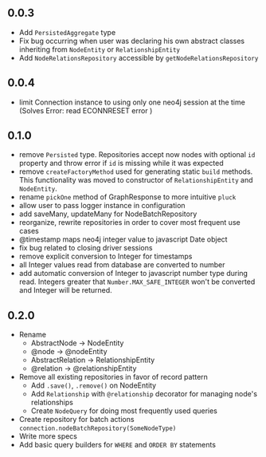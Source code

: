 ## 0.0.3
- Add ```PersistedAggregate``` type 
- Fix bug occurring when user was declaring his own abstract classes inheriting from ```NodeEntity``` or ```RelationshipEntity```
- Add ```NodeRelationsRepository``` accessible by ```getNodeRelationsRepository```

 ## 0.0.4 
 - limit Connection instance to using only one neo4j session at the time (Solves Error: read ECONNRESET error )
 
 ## 0.1.0
 - remove ```Persisted``` type. Repositories accept now nodes with optional ```id``` property
  and throw error if ```id``` is missing while it was expected
 - remove ```createFactoryMethod``` used for generating static ```build``` methods. This functionality was moved to
  constructor of ```RelationshipEntity``` and ```NodeEntity```.
 - rename ```pickOne``` method of GraphResponse to more intuitive ```pluck```
 - allow user to pass logger instance in configuration 
 - add saveMany, updateMany for NodeBatchRepository
 - reorganize, rewrite repositories in order to cover most frequent use cases
 - @timestamp maps neo4j integer value to javascript Date object
 - fix bug related to closing driver sessions
 - remove explicit conversion to Integer for timestamps
 - all Integer values read from database are converted to number
 - add automatic conversion of Integer to javascript number type during read.
 Integers greater that ```Number.MAX_SAFE_INTEGER``` won't be converted and Integer will be returned.
 
 ## 0.2.0
  - Rename
     * AbstractNode -> NodeEntity
     * @node -> @nodeEntity    
     * AbstractRelation -> RelationshipEntity
     * @relation -> @relationshipEntity
  - Remove all existing repositories in favor of record pattern
     * Add ```.save()```, ```.remove()``` on NodeEntity  
     * Add ```Relationship``` with ```@relationship``` decorator for managing node's relationships
     * Create ```NodeQuery``` for doing most frequently used queries
  - Create repository for batch actions ```connection.nodeBatchRepository(SomeNodeType)```
  - Write more specs
  - Add basic query builders for ```WHERE``` and ```ORDER BY``` statements
 